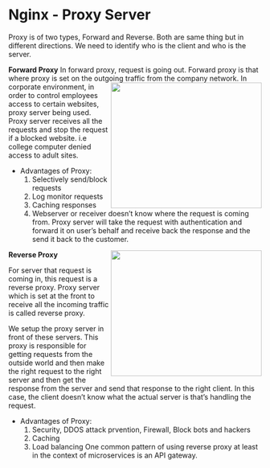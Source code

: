# Nginx - Proxy Server

Proxy is of two types, Forward and Reverse. Both are same thing but in different directions. We need to identify who is the client and who is the server.

 **Forward Proxy**
In forward proxy, request is going out. Forward proxy is that where proxy is set on the outgoing traffic from the company network. <img align="right" width="300" height="250" src="https://github.com/mudassirsh/3-Tier-Flask-App/assets/18271814/9e6f233f-be27-4304-a287-ff1f961e8942" />
In corporate environment, in order to control employees access to certain websites, proxy server being used. Proxy server receives all the requests and stop the request if a blocked website.  i.e college computer denied access to adult sites. 


- Advantages of Proxy:
	1. Selectively send/block requests
	2. Log monitor requests
	3. Caching responses
	4. Webserver or receiver doesn’t know where the request is coming from. Proxy server will take the request with authentication and forward it on user’s behalf and receive back the response and the send it back to the customer.

**Reverse Proxy**  <img align="right" width="300" height="250" src="https://github.com/mudassirsh/3-Tier-Flask-App/assets/18271814/59279b8d-ba61-4b99-94db-b400e9b8d2d7" />

For server that request is coming in, this request is a reverse proxy.	Proxy server which is set at the front to receive all the incoming traffic is called reverse proxy. 

We setup the proxy server in front of these servers. This proxy is responsible for getting requests from the outside world and then make the right request to the right server and then get the response from the server and send that response to the right client. In this case, the client doesn’t know what the actual server is that’s handling the request.
- Advantages of Proxy:
    1. Security, DDOS attack prvention, Firewall, Block bots and hackers
    2. Caching 
    3. Load balancing
One common pattern of using reverse proxy at least in the context of microservices is an API gateway. 
